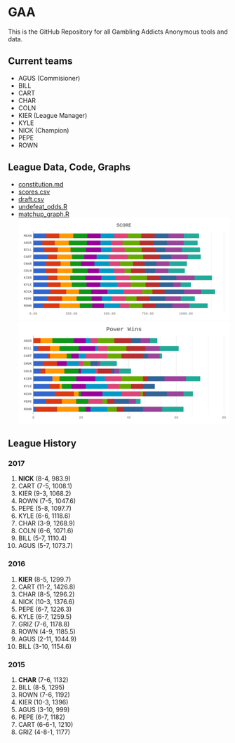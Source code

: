 # GAA
This is the GitHub Repository for all Gambling Addicts Anonymous tools and data.

## Current teams
* AGUS (Commisioner)
* BILL
* CART
* CHAR
* COLN
* KIER (League Manager)
* KYLE
* NICK (Champion)
* PEPE
* ROWN

## League Data, Code, Graphs

* [constitution.md](constitution.md)
* [scores.csv](scores.csv)
* [draft.csv](draft.csv)
* [undefeat_odds.R](undefeat_odds.R)
* [matchup_graph.R](matchup_graph.R)
![2017 Scores](/2017/scores.png)
![2017 Wins](/2017/wins.png)



## League History
### 2017
1. **NICK** (8-4, 983.9)
1. CART (7-5, 1008.1)
1. KIER (9-3, 1068.2)
1. ROWN (7-5, 1047.6)
1. PEPE (5-8, 1097.7)
1. KYLE (6-6, 1118.6)
1. CHAR (3-9, 1268.9)
1. COLN (6-6, 1071.6)
1. BILL (5-7, 1110.4)
1. AGUS (5-7, 1073.7)

### 2016
1. **KIER** (8-5, 1299.7)
1. CART (11-2, 1426.8)
1. CHAR (8-5, 1296.2)
1. NICK (10-3, 1376.6)
1. PEPE (6-7, 1226.3)
1. KYLE (6-7, 1259.5)
1. GRIZ (7-6, 1178.8)
1. ROWN (4-9, 1185.5)
1. AGUS (2-11, 1044.9)
1. BILL (3-10, 1154.6)

### 2015
1. **CHAR** (7-6, 1132)
1. BILL (8-5, 1295)
1. ROWN (7-6, 1192)
1. KIER (10-3, 1396)
1. AGUS (3-10, 999)
1. PEPE (6-7, 1182)
1. CART (6-6-1, 1210)
1. GRIZ (4-8-1, 1177)
